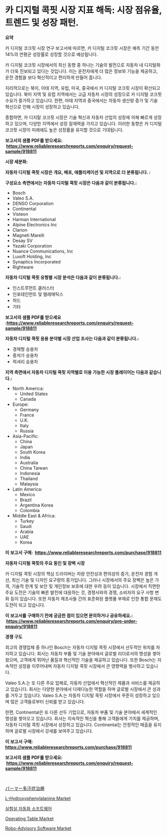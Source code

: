 <p><h1>카 디지털 콕핏 시장 지표 해독: 시장 점유율, 트렌드 및 성장 패턴.</h1></p><p><strong>요약</strong></p>
<p><p>카 디지털 코크핏 시장 연구 보고서에 따르면, 카 디지털 코크핏 시장은 예측 기간 동안 14%의 연평균 성장률로 성장할 것으로 예상됩니다. </p><p>카 디지털 코크핏 시장에서의 최신 동향 중 하나는 기술의 발전으로 자동차 내 디지털화가 더욱 진보되고 있다는 것입니다. 이는 운전자에게 더 많은 정보와 기능을 제공하고, 운전 경험을 보다 혁신적이고 편리하게 만들어 줍니다. </p><p>지리적으로는 북미, 아태 지역, 유럽, 미국, 중국에서 카 디지털 코크핏 시장이 확산되고 있습니다. 북미 지역 및 유럽 지역에서는 고급 자동차 시장의 성장으로 카 디지털 코크핏 수요가 증가하고 있습니다. 한편, 아태 지역과 중국에서는 자동차 생산량 증가 및 기술 혁신으로 인해 시장이 성장하고 있습니다. </p><p>종합하면, 카 디지탈 코크핏 시장은 기술 혁신과 자동차 산업의 성장에 의해 빠르게 성장하고 있으며, 다양한 지역에서 성장 잠재력을 가지고 있습니다. 이러한 동향은 카 디지털 코크핏 시장이 미래에도 높은 성장률을 유지할 것으로 기대됩니다.</p></p>
<p><strong>보고서의 샘플 PDF를 받으세요: &nbsp;<a href="https://www.reliableresearchreports.com/enquiry/request-sample/918811">https://www.reliableresearchreports.com/enquiry/request-sample/918811</a></strong></p>
<p><strong>시장 세분화:</strong></p>
<p><strong> 자동차 디지털 콕핏 시장은 개요, 배포, 애플리케이션 및 지역으로 더 분류됩니다. :</strong></p>
<p><strong>구성요소 측면에서는 자동차 디지털 콕핏 시장은 다음과 같이 분류됩니다.:</strong></p>
<p><ul><li>Bosch</li><li>Valeo S.A.</li><li>DENSO Corporation</li><li>Continental</li><li>Visteon</li><li>Harman International</li><li>Alpine Electronics Inc</li><li>Clarion</li><li>Magneti Marelli</li><li>Desay SV</li><li>Yazaki Corporation</li><li>Nuance Communications, Inc</li><li>Luxoft Holding, Inc</li><li>Synaptics Incorporated</li><li>Rightware</li></ul></p>
<p><strong> 자동차 디지털 콕핏 유형별 시장 분석은 다음과 같이 분류됩니다.:</strong></p>
<p><ul><li>인스트루먼트 클러스터</li><li>인포테인먼트 및 텔레매틱스</li><li>허드</li><li>기타</li></ul></p>
<p><strong>보고서의 샘플 PDF를 받으세요 :<a href="https://www.reliableresearchreports.com/enquiry/request-sample/918811">https://www.reliableresearchreports.com/enquiry/request-sample/918811</a></strong></p>
<p><strong> 자동차 디지털 콕핏 응용 분야별 시장 산업 조사는 다음과 같이 분류됩니다.:</strong></p>
<p><ul><li>경제형 승용차</li><li>중저가 승용차</li><li>럭셔리 승용차</li></ul></p>
<p><strong>지역 측면에서 자동차 디지털 콕핏 지역별로 이용 가능한 시장 플레이어는 다음과 같습니다.:</strong></p>
<p><ul>
    <li>
        North America:
        <ul>
            <li>United States</li>
            <li>Canada</li>
        </ul>
    </li>
    <li>
        Europe:
        <ul>
            <li>Germany</li>
            <li>France</li>
            <li>U.K.</li>
            <li>Italy</li>
            <li>Russia</li>
        </ul>
    </li>
    <li>
        Asia-Pacific:
        <ul>
            <li>China</li>
            <li>Japan</li>
            <li>South Korea</li>
            <li>India</li>
            <li>Australia</li>
            <li>China Taiwan</li>
            <li>Indonesia</li>
            <li>Thailand</li>
            <li>Malaysia</li>
        </ul>
    </li>
    <li>
        Latin America:
        <ul>
            <li>Mexico</li>
            <li>Brazil</li>
            <li>Argentina Korea</li>
            <li>Colombia</li>
        </ul>
    </li>
    <li>
        Middle East & Africa:
        <ul>
            <li>Turkey</li>
            <li>Saudi</li>
            <li>Arabia</li>
            <li>UAE</li>
            <li>Korea</li>
        </ul>
    </li>
    </ul></p>
<p><strong>이 보고서 구매: &nbsp;<a href="https://www.reliableresearchreports.com/purchase/918811">https://www.reliableresearchreports.com/purchase/918811</a></strong></p>
<p><strong>자동차 디지털 콕핏의 주요 동인 및 장벽 시장</strong></p>
<p><p>카 디지털 콕핏 시장의 핵심 드라이버는 차량 안전성과 편의성의 증가, 운전자 경험 개선, 최신 기술 및 디자인 요구량의 증가입니다. 그러나 시장에서의 주요 장벽은 높은 가격, 기술적 한계 및 보안 및 개인정보 보호에 대한 우려 등이 있습니다. 시장에서 직면한 주요 도전은 기술의 빠른 발전에 대응하는 것, 경쟁사와의 경쟁, 소비자의 요구 사항 변화 등이 있습니다. 또한 자동차 제조사들 간의 표준화된 플랫폼 부재로 인한 통합 문제도 도전이 되고 있습니다.</p></p>
<p><strong>이 보고서를 구매하기 전에 궁금한 점이 있으면 문의하거나 공유하세요.: &nbsp;<a href="https://www.reliableresearchreports.com/enquiry/pre-order-enquiry/918811">https://www.reliableresearchreports.com/enquiry/pre-order-enquiry/918811</a></strong></p>
<p><strong>경쟁 구도</strong></p>
<p><p>최고의 경쟁업체 중 하나인 Bosch는 자동차 디지털 콕핏 시장에서 선두적인 위치를 차지하고 있습니다. 회사는 자동차 부품 및 기술 분야에서 글로벌 리더로서의 명성을 쌓아왔으며, 고객에게 뛰어난 품질과 혁신적인 기술을 제공하고 있습니다. 또한 Bosch는 지속적인 성장을 이루어내며 자동차 디지털 콕핏 시장에서 큰 영향력을 행사하고 있습니다.</p><p>Valeo S.A.는 또 다른 주요 업체로, 자동차 산업에서 혁신적인 제품과 서비스를 제공하고 있습니다. 회사는 다양한 분야에서 다재다능한 역할을 하며 글로벌 시장에서 큰 성과를 거두고 있습니다. Valeo S.A.는 자동차 디지털 콕핏 시장에서 꾸준히 성장하고 있으며 많은 고객들로부터 신뢰를 받고 있습니다.</p><p>한편, Continental은 또 다른 선두 기업으로, 자동차 부품 및 기술 분야에서 세계적인 명성을 쌓아오고 있습니다. 회사는 지속적인 혁신을 통해 고객들에게 가치를 제공하며, 자동차 디지털 콕핏 시장에서 성장하고 있습니다. Continental는 안정적인 매출을 유지하며 글로벌 시장에서 강세를 보여주고 있습니다.</p></p>
<p><strong>이 보고서 구매: &nbsp; <a href="https://www.reliableresearchreports.com/purchase/918811">https://www.reliableresearchreports.com/purchase/918811</a></strong></p>
<p><strong>보고서의 샘플 PDF를 받으세요: &nbsp;<a href="https://www.reliableresearchreports.com/enquiry/request-sample/918811">https://www.reliableresearchreports.com/enquiry/request-sample/918811</a></strong><strong></strong></p>
<p>&nbsp;</p>
<p><p><a href="https://github.com/ihabdkwlxs948/Market-Research-Report-List-1/blob/main/6713791183996.md">パーマー多汗症治療</a></p><p><a href="https://view.publitas.com/reportprime-1/l-hydroxyphenylalanine-market-size-2024-2031-global-industrial-analysis-key-geographical-regions-market-share-top-key-players-product-types-and-forecast-research-report/">L-Hydroxyphenylalanine Market</a></p><p><a href="https://github.com/hxzi07639916/Market-Research-Report-List-1/blob/main/3774481183961.md">실험실 자동화 소프트웨어</a></p><p><a href="https://poised-avenue-46d.notion.site/Operating-Table-Market-A-Comprehensive-Report-of-its-Market-Share-Growth-Trends-2024-2031-bae974f67f0e4f21bba5fa8cb0ac0f01">Operating Table Market</a></p><p><a href="https://github.com/mabutironaldo/Market-Research-Report-List-3/blob/main/robo-advisory-software-market.md">Robo-Advisory Software Market</a></p></p>